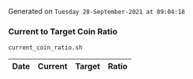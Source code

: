 Generated on `Tuesday 28-September-2021 at 09:04:18`

### Current to Target Coin Ratio
`current_coin_ratio.sh`

Date|Current|Target|Ratio
---|---|---|---
